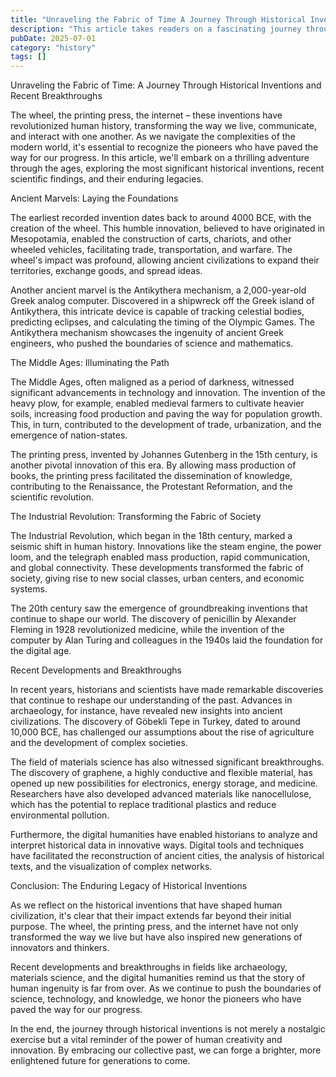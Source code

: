 ```yaml
---
title: "Unraveling the Fabric of Time A Journey Through Historical Inventions and Recent Breakthroughs"
description: "This article takes readers on a fascinating journey through the annals of history, exploring the most pivotal inventions that have shaped human civilization. From ancient marvels to modern breakthr..."
pubDate: 2025-07-01
category: "history"
tags: []
---
```


Unraveling the Fabric of Time: A Journey Through Historical Inventions and Recent Breakthroughs

The wheel, the printing press, the internet – these inventions have revolutionized human history, transforming the way we live, communicate, and interact with one another. As we navigate the complexities of the modern world, it's essential to recognize the pioneers who have paved the way for our progress. In this article, we'll embark on a thrilling adventure through the ages, exploring the most significant historical inventions, recent scientific findings, and their enduring legacies.

Ancient Marvels: Laying the Foundations

The earliest recorded invention dates back to around 4000 BCE, with the creation of the wheel. This humble innovation, believed to have originated in Mesopotamia, enabled the construction of carts, chariots, and other wheeled vehicles, facilitating trade, transportation, and warfare. The wheel's impact was profound, allowing ancient civilizations to expand their territories, exchange goods, and spread ideas.

Another ancient marvel is the Antikythera mechanism, a 2,000-year-old Greek analog computer. Discovered in a shipwreck off the Greek island of Antikythera, this intricate device is capable of tracking celestial bodies, predicting eclipses, and calculating the timing of the Olympic Games. The Antikythera mechanism showcases the ingenuity of ancient Greek engineers, who pushed the boundaries of science and mathematics.

The Middle Ages: Illuminating the Path

The Middle Ages, often maligned as a period of darkness, witnessed significant advancements in technology and innovation. The invention of the heavy plow, for example, enabled medieval farmers to cultivate heavier soils, increasing food production and paving the way for population growth. This, in turn, contributed to the development of trade, urbanization, and the emergence of nation-states.

The printing press, invented by Johannes Gutenberg in the 15th century, is another pivotal innovation of this era. By allowing mass production of books, the printing press facilitated the dissemination of knowledge, contributing to the Renaissance, the Protestant Reformation, and the scientific revolution.

The Industrial Revolution: Transforming the Fabric of Society

The Industrial Revolution, which began in the 18th century, marked a seismic shift in human history. Innovations like the steam engine, the power loom, and the telegraph enabled mass production, rapid communication, and global connectivity. These developments transformed the fabric of society, giving rise to new social classes, urban centers, and economic systems.

The 20th century saw the emergence of groundbreaking inventions that continue to shape our world. The discovery of penicillin by Alexander Fleming in 1928 revolutionized medicine, while the invention of the computer by Alan Turing and colleagues in the 1940s laid the foundation for the digital age.

Recent Developments and Breakthroughs

In recent years, historians and scientists have made remarkable discoveries that continue to reshape our understanding of the past. Advances in archaeology, for instance, have revealed new insights into ancient civilizations. The discovery of Göbekli Tepe in Turkey, dated to around 10,000 BCE, has challenged our assumptions about the rise of agriculture and the development of complex societies.

The field of materials science has also witnessed significant breakthroughs. The discovery of graphene, a highly conductive and flexible material, has opened up new possibilities for electronics, energy storage, and medicine. Researchers have also developed advanced materials like nanocellulose, which has the potential to replace traditional plastics and reduce environmental pollution.

Furthermore, the digital humanities have enabled historians to analyze and interpret historical data in innovative ways. Digital tools and techniques have facilitated the reconstruction of ancient cities, the analysis of historical texts, and the visualization of complex networks.

Conclusion: The Enduring Legacy of Historical Inventions

As we reflect on the historical inventions that have shaped human civilization, it's clear that their impact extends far beyond their initial purpose. The wheel, the printing press, and the internet have not only transformed the way we live but have also inspired new generations of innovators and thinkers.

Recent developments and breakthroughs in fields like archaeology, materials science, and the digital humanities remind us that the story of human ingenuity is far from over. As we continue to push the boundaries of science, technology, and knowledge, we honor the pioneers who have paved the way for our progress.

In the end, the journey through historical inventions is not merely a nostalgic exercise but a vital reminder of the power of human creativity and innovation. By embracing our collective past, we can forge a brighter, more enlightened future for generations to come.
